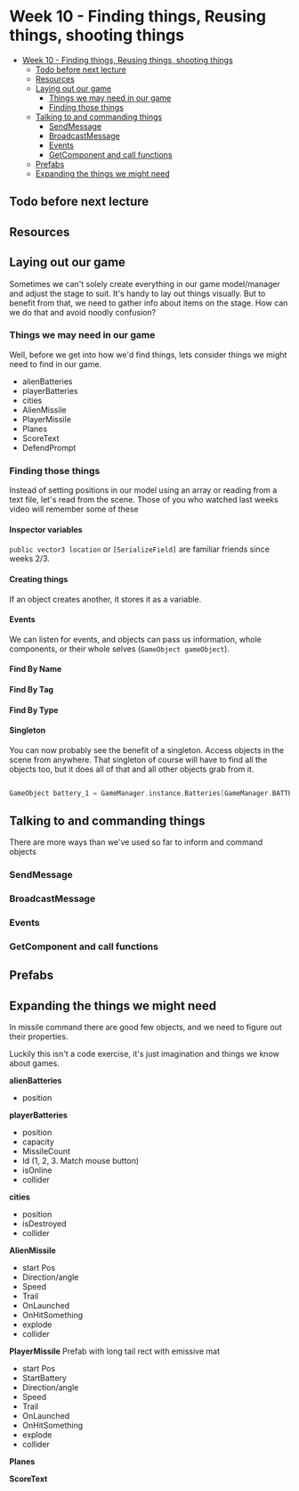 # Week 10 - Finding things, Reusing things, shooting things


<!-- @import "[TOC]" {cmd="toc" depthFrom=1 depthTo=6 orderedList=false} -->

<!-- code_chunk_output -->

- [Week 10 - Finding things, Reusing things, shooting things](#week-10---finding-things-reusing-things-shooting-things)
  - [Todo before next lecture](#todo-before-next-lecture)
  - [Resources](#resources)
  - [Laying out our game](#laying-out-our-game)
    - [Things we may need in our game](#things-we-may-need-in-our-game)
    - [Finding those things](#finding-those-things)
  - [Talking to and commanding things](#talking-to-and-commanding-things)
    - [SendMessage](#sendmessage)
    - [BroadcastMessage](#broadcastmessage)
    - [Events](#events)
    - [GetComponent and call functions](#getcomponent-and-call-functions)
  - [Prefabs](#prefabs)
  - [Expanding the things we might need](#expanding-the-things-we-might-need)

<!-- /code_chunk_output -->


## Todo before next lecture

## Resources

## Laying out our game

Sometimes we can't solely create everything in our game model/manager and adjust the stage to suit. It's handy to lay out things visually. But to benefit from that, we need to gather info about items on the stage. How can we do that and avoid noodly confusion?

### Things we may need in our game

Well, before we get into how we'd find things, lets consider things we might need to find in our game.

* alienBatteries
* playerBatteries
* cities
* AlienMissile
* PlayerMissile
* Planes
* ScoreText
* DefendPrompt

### Finding those things

Instead of setting positions in our model using an array or reading from a text file, let's read from the scene. Those of you who watched last weeks video will remember some of these

#### Inspector variables

`public vector3 location` or `[SerializeField]` are familiar friends since weeks 2/3. 

#### Creating things

If an object creates another, it stores it as a variable.

#### Events

We can listen for events, and objects can pass us information, whole components, or their whole selves (`GameObject gameObject`).

#### Find By Name

#### Find By Tag

#### Find By Type

#### Singleton

You can now probably see the benefit of a singleton. Access objects in the scene from anywhere. That singleton of course will have to find all the objects too, but it does all of that and all other objects grab from it.

```cpp

GameObject battery_1 = GameManager.instance.Batteries[GameManager.BATTERY_1];

```
## Talking to and commanding things

There are more ways than we've used so far to inform and  command objects 

### SendMessage

### BroadcastMessage

### Events

### GetComponent and call functions

## Prefabs

## Expanding the things we might need

In missile command there are  good few objects, and we need to figure out their properties.

Luckily this isn't a code exercise, it's just imagination and things we know about games.

**alienBatteries**
  - position

**playerBatteries**
  - position
  - capacity
  - MissileCount
  - Id (1, 2, 3. Match mouse button)
  - isOnline
  - collider

**cities**
  - position
  - isDestroyed
  - collider

**AlienMissile**
  - start Pos
  - Direction/angle
  - Speed
  - Trail
  - OnLaunched
  - OnHitSomething
  - explode
  - collider

**PlayerMissile**
Prefab with long tail rect with emissive mat
 - start Pos
 - StartBattery
  - Direction/angle
  - Speed
  - Trail
  - OnLaunched
  - OnHitSomething
  - explode
  - collider

**Planes**

**ScoreText**



